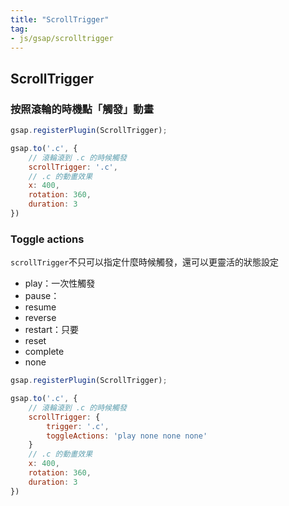 ```yaml
---
title: "ScrollTrigger"
tag: 
- js/gsap/scrolltrigger
---
```


##  ScrollTrigger
### 按照滾輪的時機點「觸發」動畫
```js
gsap.registerPlugin(ScrollTrigger);

gsap.to('.c', {
	// 滾輪滾到 .c 的時候觸發
	scrollTrigger: '.c',
	// .c 的動畫效果
	x: 400,
	rotation: 360,
	duration: 3
})
```

### Toggle actions
`scrollTrigger`不只可以指定什麼時候觸發，還可以更靈活的狀態設定
- play：一次性觸發
- pause：
- resume
- reverse
- restart：只要 
- reset
- complete
- none
```js
gsap.registerPlugin(ScrollTrigger);

gsap.to('.c', {
	// 滾輪滾到 .c 的時候觸發
	scrollTrigger: {
		trigger: '.c',
		toggleActions: 'play none none none'
	}
	// .c 的動畫效果
	x: 400,
	rotation: 360,
	duration: 3
})
```

